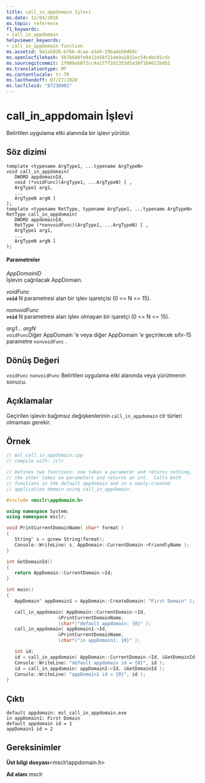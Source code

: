 ```yaml
---
title: call_in_appdomain İşlevi
ms.date: 11/04/2016
ms.topic: reference
f1_keywords:
- call_in_appdomain
helpviewer_keywords:
- call_in_appdomain function
ms.assetid: 9a1a5026-b76b-4cae-a3d4-29badeb9db9c
ms.openlocfilehash: 567b6d8fe9412e58f21de9a1031ec54c4bc01cdc
ms.sourcegitcommit: 1f009ab0f2cc4a177f2d1353d5a38f164612bdb1
ms.translationtype: MT
ms.contentlocale: tr-TR
ms.lasthandoff: 07/27/2020
ms.locfileid: "87230902"
---
```

# <a name="call_in_appdomain-function"></a>call_in_appdomain İşlevi

Belirtilen uygulama etki alanında bir işlevi yürütür.

## <a name="syntax"></a>Söz dizimi

```
template <typename ArgType1, ...typename ArgTypeN>
void call_in_appdomain(
   DWORD appdomainId,
   void (*voidFunc)(ArgType1, ...ArgTypeN) [ ,
   ArgType1 arg1,
   ...
   ArgTypeN argN ]
);
template <typename RetType, typename ArgType1, ...typename ArgTypeN>
RetType call_in_appdomain(
   DWORD appdomainId,
   RetType (*nonvoidFunc)(ArgType1, ...ArgTypeN) [ ,
   ArgType1 arg1,
   ...
   ArgTypeN argN ]
);
```

#### <a name="parameters"></a>Parametreler

*AppDomainID*<br/>
İşlevin çağrılacak AppDomain.

*voidFunc*<br/>
**`void`** N parametresi alan bir işlev işaretçisi (0 <= N <= 15).

*nonvoidFunc*<br/>
**`void`** N parametresi alan işlev olmayan bir işaretçi (0 <= N <= 15).

*arg1... argN*<br/>
`voidFunc`Diğer AppDomain 'e veya diğer AppDomain 'e geçirilecek sıfır-15 parametre `nonvoidFunc` .

## <a name="return-value"></a>Dönüş Değeri

`voidFunc` `nonvoidFunc` Belirtilen uygulama etki alanında veya yürütmenin sonucu.

## <a name="remarks"></a>Açıklamalar

Geçirilen işlevin bağımsız değişkenlerinin `call_in_appdomain` clr türleri olmaması gerekir.

## <a name="example"></a>Örnek

```cpp
// msl_call_in_appdomain.cpp
// compile with: /clr

// Defines two functions: one takes a parameter and returns nothing,
// the other takes no parameters and returns an int.  Calls both
// functions in the default appdomain and in a newly-created
// application domain using call_in_appdomain.

#include <msclr\appdomain.h>

using namespace System;
using namespace msclr;

void PrintCurrentDomainName( char* format )
{
   String^ s = gcnew String(format);
   Console::WriteLine( s, AppDomain::CurrentDomain->FriendlyName );
}

int GetDomainId()
{
   return AppDomain::CurrentDomain->Id;
}

int main()
{
   AppDomain^ appDomain1 = AppDomain::CreateDomain( "First Domain" );

   call_in_appdomain( AppDomain::CurrentDomain->Id,
                   &PrintCurrentDomainName,
                   (char*)"default appdomain: {0}" );
   call_in_appdomain( appDomain1->Id,
                   &PrintCurrentDomainName,
                   (char*)"in appDomain1: {0}" );

   int id;
   id = call_in_appdomain( AppDomain::CurrentDomain->Id, &GetDomainId );
   Console::WriteLine( "default appdomain id = {0}", id );
   id = call_in_appdomain( appDomain1->Id, &GetDomainId );
   Console::WriteLine( "appDomain1 id = {0}", id );
}
```

## <a name="output"></a>Çıktı

```
default appdomain: msl_call_in_appdomain.exe
in appDomain1: First Domain
default appdomain id = 1
appDomain1 id = 2
```

## <a name="requirements"></a>Gereksinimler

**Üst bilgi dosyası**\<msclr\appdomain.h>

**Ad alanı** msclr
